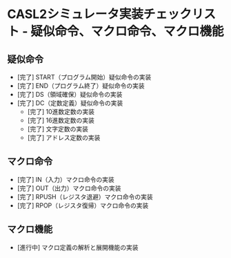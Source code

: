 # CASL2シミュレータ実装チェックリスト - 疑似命令、マクロ命令、マクロ機能

## 疑似命令
- [完了] START（プログラム開始）疑似命令の実装
- [完了] END（プログラム終了）疑似命令の実装
- [完了] DS（領域確保）疑似命令の実装
- [完了] DC（定数定義）疑似命令の実装
  - [完了] 10進数定数の実装
  - [完了] 16進数定数の実装
  - [完了] 文字定数の実装
  - [完了] アドレス定数の実装

## マクロ命令
- [完了] IN（入力）マクロ命令の実装
- [完了] OUT（出力）マクロ命令の実装
- [完了] RPUSH（レジスタ退避）マクロ命令の実装
- [完了] RPOP（レジスタ復帰）マクロ命令の実装

## マクロ機能
- [進行中] マクロ定義の解析と展開機能の実装
